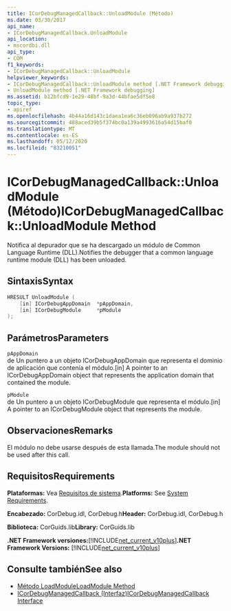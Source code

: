 ```yaml
---
title: ICorDebugManagedCallback::UnloadModule (Método)
ms.date: 03/30/2017
api_name:
- ICorDebugManagedCallback.UnloadModule
api_location:
- mscordbi.dll
api_type:
- COM
f1_keywords:
- ICorDebugManagedCallback::UnloadModule
helpviewer_keywords:
- ICorDebugManagedCallback::UnloadModule method [.NET Framework debugging]
- UnloadModule method [.NET Framework debugging]
ms.assetid: b12bfcd9-1e29-48bf-9a3d-44bfae5df5e8
topic_type:
- apiref
ms.openlocfilehash: 4b44a16d143c1daea1ea6c36eb096ab9a937b272
ms.sourcegitcommit: 488aced39b5f374bc0a139a4993616a54d15baf0
ms.translationtype: MT
ms.contentlocale: es-ES
ms.lasthandoff: 05/12/2020
ms.locfileid: "83210051"
---
```

# <a name="icordebugmanagedcallbackunloadmodule-method"></a><span data-ttu-id="55e6e-102">ICorDebugManagedCallback::UnloadModule (Método)</span><span class="sxs-lookup"><span data-stu-id="55e6e-102">ICorDebugManagedCallback::UnloadModule Method</span></span>
<span data-ttu-id="55e6e-103">Notifica al depurador que se ha descargado un módulo de Common Language Runtime (DLL).</span><span class="sxs-lookup"><span data-stu-id="55e6e-103">Notifies the debugger that a common language runtime module (DLL) has been unloaded.</span></span>  
  
## <a name="syntax"></a><span data-ttu-id="55e6e-104">Sintaxis</span><span class="sxs-lookup"><span data-stu-id="55e6e-104">Syntax</span></span>  
  
```cpp  
HRESULT UnloadModule (  
    [in] ICorDebugAppDomain  *pAppDomain,  
    [in] ICorDebugModule     *pModule  
);  
```  
  
## <a name="parameters"></a><span data-ttu-id="55e6e-105">Parámetros</span><span class="sxs-lookup"><span data-stu-id="55e6e-105">Parameters</span></span>  
 `pAppDomain`  
 <span data-ttu-id="55e6e-106">de Un puntero a un objeto ICorDebugAppDomain que representa el dominio de aplicación que contenía el módulo.</span><span class="sxs-lookup"><span data-stu-id="55e6e-106">[in] A pointer to an ICorDebugAppDomain object that represents the application domain that contained the module.</span></span>  
  
 `pModule`  
 <span data-ttu-id="55e6e-107">de Un puntero a un objeto ICorDebugModule que representa el módulo.</span><span class="sxs-lookup"><span data-stu-id="55e6e-107">[in] A pointer to an ICorDebugModule object that represents the module.</span></span>  
  
## <a name="remarks"></a><span data-ttu-id="55e6e-108">Observaciones</span><span class="sxs-lookup"><span data-stu-id="55e6e-108">Remarks</span></span>  
 <span data-ttu-id="55e6e-109">El módulo no debe usarse después de esta llamada.</span><span class="sxs-lookup"><span data-stu-id="55e6e-109">The module should not be used after this call.</span></span>  
  
## <a name="requirements"></a><span data-ttu-id="55e6e-110">Requisitos</span><span class="sxs-lookup"><span data-stu-id="55e6e-110">Requirements</span></span>  
 <span data-ttu-id="55e6e-111">**Plataformas:** Vea [Requisitos de sistema](../../get-started/system-requirements.md).</span><span class="sxs-lookup"><span data-stu-id="55e6e-111">**Platforms:** See [System Requirements](../../get-started/system-requirements.md).</span></span>  
  
 <span data-ttu-id="55e6e-112">**Encabezado:** CorDebug.idl, CorDebug.h</span><span class="sxs-lookup"><span data-stu-id="55e6e-112">**Header:** CorDebug.idl, CorDebug.h</span></span>  
  
 <span data-ttu-id="55e6e-113">**Biblioteca:** CorGuids.lib</span><span class="sxs-lookup"><span data-stu-id="55e6e-113">**Library:** CorGuids.lib</span></span>  
  
 <span data-ttu-id="55e6e-114">**.NET Framework versiones:**[!INCLUDE[net_current_v10plus](../../../../includes/net-current-v10plus-md.md)]</span><span class="sxs-lookup"><span data-stu-id="55e6e-114">**.NET Framework Versions:** [!INCLUDE[net_current_v10plus](../../../../includes/net-current-v10plus-md.md)]</span></span>  
  
## <a name="see-also"></a><span data-ttu-id="55e6e-115">Consulte también</span><span class="sxs-lookup"><span data-stu-id="55e6e-115">See also</span></span>

- [<span data-ttu-id="55e6e-116">Método LoadModule</span><span class="sxs-lookup"><span data-stu-id="55e6e-116">LoadModule Method</span></span>](icordebugmanagedcallback-loadmodule-method.md)
- [<span data-ttu-id="55e6e-117">ICorDebugManagedCallback (Interfaz)</span><span class="sxs-lookup"><span data-stu-id="55e6e-117">ICorDebugManagedCallback Interface</span></span>](icordebugmanagedcallback-interface.md)
